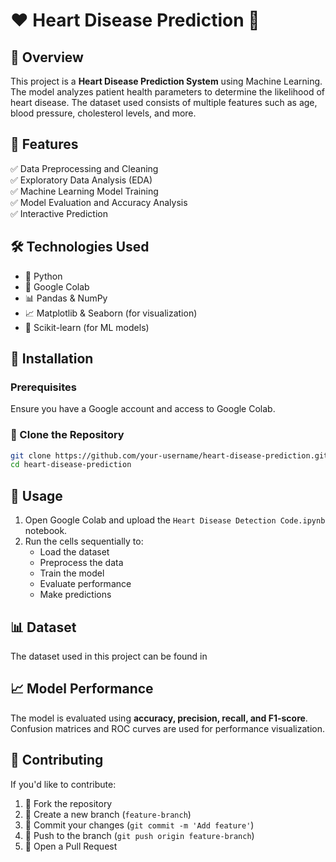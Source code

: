 # ❤️ Heart Disease Prediction 🏥

## 📝 Overview
This project is a **Heart Disease Prediction System** using Machine Learning. The model analyzes patient health parameters to determine the likelihood of heart disease. The dataset used consists of multiple features such as age, blood pressure, cholesterol levels, and more.

## 🚀 Features
✅ Data Preprocessing and Cleaning  
✅ Exploratory Data Analysis (EDA)  
✅ Machine Learning Model Training  
✅ Model Evaluation and Accuracy Analysis  
✅ Interactive Prediction  

## 🛠️ Technologies Used
- 🐍 Python
- 📒 Google Colab
- 📊 Pandas & NumPy
- 📈 Matplotlib & Seaborn (for visualization)
- 🤖 Scikit-learn (for ML models)

## 🔧 Installation
### Prerequisites
Ensure you have a Google account and access to Google Colab.

### 📂 Clone the Repository
```bash
git clone https://github.com/your-username/heart-disease-prediction.git
cd heart-disease-prediction
```

## 🏃 Usage
1. Open Google Colab and upload the `Heart Disease Detection Code.ipynb` notebook.
2. Run the cells sequentially to:
   - Load the dataset
   - Preprocess the data
   - Train the model
   - Evaluate performance
   - Make predictions

## 📊 Dataset
The dataset used in this project can be found in 

## 📈 Model Performance
The model is evaluated using **accuracy, precision, recall, and F1-score**. Confusion matrices and ROC curves are used for performance visualization.

## 🤝 Contributing
If you'd like to contribute:
1. 🔀 Fork the repository
2. 🌱 Create a new branch (`feature-branch`)
3. 💾 Commit your changes (`git commit -m 'Add feature'`)
4. 🚀 Push to the branch (`git push origin feature-branch`)
5. 🎯 Open a Pull Request
